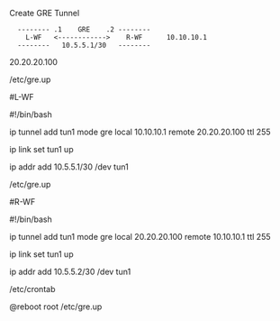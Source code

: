
Create GRE Tunnel
      
      -------- .1    GRE    .2 --------
        L-WF   <------------>    R-WF      10.10.10.1
      --------   10.5.5.1/30   --------
20.20.20.100                      




/etc/gre.up

#L-WF

#!/bin/bash

ip tunnel add tun1 mode gre local 10.10.10.1 remote  20.20.20.100 ttl 255

ip link set tun1 up

ip addr add 10.5.5.1/30 /dev tun1

/etc/gre.up

#R-WF

#!/bin/bash

ip tunnel add tun1 mode gre local 20.20.20.100 remote 10.10.10.1 ttl 255

ip link set tun1 up

ip addr add 10.5.5.2/30 /dev tun1


/etc/crontab


@reboot  root  /etc/gre.up
